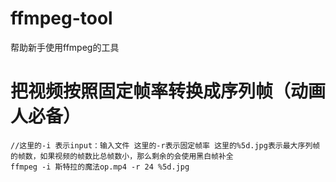 # ffmpeg-tool
帮助新手使用ffmpeg的工具
# 把视频按照固定帧率转换成序列帧（动画人必备）
```
//这里的-i 表示input：输入文件 这里的-r表示固定帧率 这里的%5d.jpg表示最大序列帧的帧数，如果视频的帧数比总帧数小，那么剩余的会使用黑白帧补全
ffmpeg -i 斯特拉的魔法op.mp4 -r 24 %5d.jpg 
```
